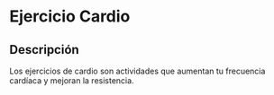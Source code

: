 # Ejercicio Cardio
 
## Descripción
Los ejercicios de cardio son actividades que aumentan tu frecuencia cardíaca y mejoran la resistencia.
